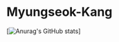 # Myungseok-Kang 
[![Anurag's GitHub stats](https://github-readme-stats.vercel.app/api?username=dooly6276&theme=radical)]
